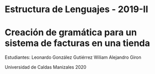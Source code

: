 # Estructura de Lenguajes - 2019-II
# Creación de gramática para un sistema de facturas en una tienda

Estudiantes:
Leonardo González Gutiérrez
Wiliam Alejandro Giron

Universidad de Caldas
Manizales
2020
